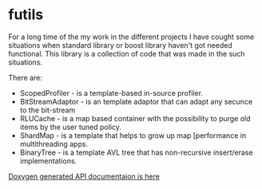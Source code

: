 # futils
For a long time of the my work in the different projects I have cought some situations when standard library or boost library haven't got needed functional.
This library is a collection of code that was made in the such situations.

There are:
- ScopedProfiler - is a template-based in-source profiler. 
- BitStreamAdaptor - is an template adaptor that can adapt any secunce to the bit-stream
- RLUCache - is a map based container with the possibility to purge old items by the user tuned policy.
- ShardMap - is a template that helps to grow up map [performance in multithreading apps.
- BinaryTree - is a template AVL tree that has non-recursive insert/erase implementations.

[Doxygen generated API documentaion is here](https://dralexx.github.io/futils/)

